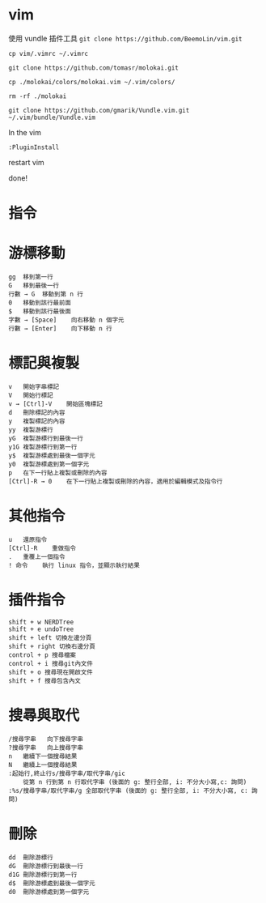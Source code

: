 vim
===
使用 vundle 插件工具
`git clone https://github.com/BeemoLin/vim.git`

`cp vim/.vimrc ~/.vimrc`

`git clone https://github.com/tomasr/molokai.git`

`cp ./molokai/colors/molokai.vim ~/.vim/colors/`

`rm -rf ./molokai`

`git clone https://github.com/gmarik/Vundle.vim.git ~/.vim/bundle/Vundle.vim`

In the vim

`:PluginInstall`

restart vim

done!

指令
===

# 游標移動
	gg	移到第一行
	G	移到最後一行
	行數 → G	移動到第 n 行
	0	移動到該行最前面
	$	移動到該行最後面
	字數 → [Space]	向右移動 n 個字元
	行數 → [Enter]	向下移動 n 行
# 標記與複製
	v	開始字串標記
	V	開始行標記
	v → [Ctrl]-V	開始區塊標記
	d	刪除標記的內容
	y	複製標記的內容
	yy	複製游標行
	yG	複製游標行到最後一行
	y1G	複製游標行到第一行
	y$	複製游標處到最後一個字元
	y0	複製游標處到第一個字元
	p	在下一行貼上複製或刪除的內容
	[Ctrl]-R → 0	在下一行貼上複製或刪除的內容，適用於編輯模式及指令行
# 其他指令
	u	還原指令
	[Ctrl]-R	重做指令
	.	重覆上一個指令
	! 命令	執行 linux 指令，並顯示執行結果

# 插件指令
	shift + w NERDTree
	shift + e undoTree
	shift + left 切換左邊分頁
	shift + right 切換右邊分頁
	control + p 搜尋檔案
	control + i 搜尋git內文件
	shift + o 搜尋現在開啟文件
	shift + f 搜尋包含內文
# 搜尋與取代
	/搜尋字串	向下搜尋字串
	?搜尋字串	向上搜尋字串
	n	繼續下一個搜尋結果
	N	繼續上一個搜尋結果
	:起始行,終止行s/搜尋字串/取代字串/gic
		從第 n 行到第 n 行取代字串 (後面的 g: 整行全部, i: 不分大小寫,c: 詢問)
	:%s/搜尋字串/取代字串/g	全部取代字串 (後面的 g: 整行全部, i: 不分大小寫, c: 詢問)
# 刪除
	dd	刪除游標行
	dG	刪除游標行到最後一行
	d1G	刪除游標行到第一行
	d$	刪除游標處到最後一個字元
	d0	刪除游標處到第一個字元

